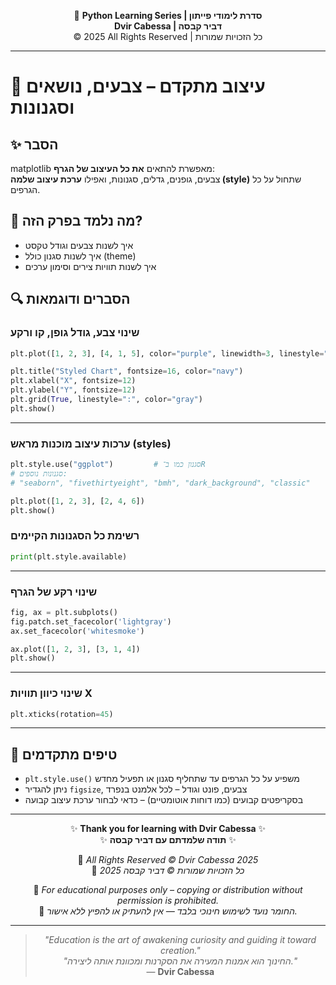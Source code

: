 <!-- DC_HEADER_START -->
<div align="center">

🐍 **Python Learning Series | סדרת לימודי פייתון**  
**Dvir Cabessa | דביר קבסה**  
© 2025 All Rights Reserved | כל הזכויות שמורות

</div>

---
<!-- DC_HEADER_END -->

# 📘 עיצוב מתקדם – צבעים, נושאים וסגנונות

## ✨ הסבר

matplotlib מאפשרת להתאים **את כל העיצוב של הגרף**:  
צבעים, גופנים, גדלים, סגנונות, ואפילו **ערכת עיצוב שלמה (style)** שתחול על כל הגרפים.

## 🧠 מה נלמד בפרק הזה?
- איך לשנות צבעים וגודל טקסט
- איך לשנות סגנון כולל (theme)
- איך לשנות תוויות צירים וסימון ערכים

## 🔍 הסברים ודוגמאות

### שינוי צבע, גודל גופן, קו ורקע
```python
plt.plot([1, 2, 3], [4, 1, 5], color="purple", linewidth=3, linestyle="--", marker="o")

plt.title("Styled Chart", fontsize=16, color="navy")
plt.xlabel("X", fontsize=12)
plt.ylabel("Y", fontsize=12)
plt.grid(True, linestyle=":", color="gray")
plt.show()
```

---

### ערכות עיצוב מוכנות מראש (styles)
```python
plt.style.use("ggplot")         # סגנון כמו ב־R
# סגנונות נוספים:
# "seaborn", "fivethirtyeight", "bmh", "dark_background", "classic"

plt.plot([1, 2, 3], [2, 4, 6])
plt.show()
```

### רשימת כל הסגנונות הקיימים
```python
print(plt.style.available)
```

---

### שינוי רקע של הגרף
```python
fig, ax = plt.subplots()
fig.patch.set_facecolor('lightgray')
ax.set_facecolor('whitesmoke')

ax.plot([1, 2, 3], [3, 1, 4])
plt.show()
```

---

### שינוי כיוון תוויות X
```python
plt.xticks(rotation=45)
```

---

## 💬 טיפים מתקדמים

* `plt.style.use()` משפיע על כל הגרפים עד שתחליף סגנון או תפעיל מחדש  
* ניתן להגדיר `figsize`, צבעים, פונט וגודל – לכל אלמנט בנפרד  
* בסקריפטים קבועים (כמו דוחות אוטומטיים) – כדאי לבחור ערכת עיצוב קבועה

<!-- DC_FOOTER_START -->
---

<div align="center">

✨ **Thank you for learning with Dvir Cabessa** ✨  
✨ **תודה שלמדתם עם דביר קבסה** ✨  

📘 *All Rights Reserved © Dvir Cabessa 2025*  
📘 *כל הזכויות שמורות © דביר קבסה 2025*  

🔗 *For educational purposes only – copying or distribution without permission is prohibited.*  
🔗 *החומר נועד לשימוש חינוכי בלבד — אין להעתיק או להפיץ ללא אישור.*

---

> _"Education is the art of awakening curiosity and guiding it toward creation."_  
> _"החינוך הוא אמנות המעירה את הסקרנות ומכוונת אותה ליצירה."_  
> — **Dvir Cabessa**

</div>
<!-- DC_FOOTER_END -->

